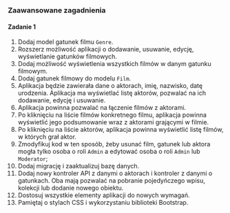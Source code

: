 ### Zaawansowane zagadnienia

#### Zadanie 1

1. Dodaj model gatunek filmu `Genre`. 
1. Rozszerz możliwość aplikacji o dodawanie, usuwanie, edycję, wyświetlanie gatunków filmowych.
1. Dodaj możliwość wyświetlenia wszystkich filmów w danym gatunku filmowym.
1. Dodaj gatunek filmowy do modelu `Film`. 
1. Aplikacja będzie zawierała dane o aktorach, imię, nazwisko, datę urodzenia. Aplikacja ma wyświetlać listę aktorów, pozwalać na ich dodawanie, edycję i usuwanie.
1. Aplikacja powinna pozwalać na łączenie filmów z aktorami.
1. Po kliknięciu na liście filmów konkretnego filmu, aplikacja powinna wyświetlić jego podsumowanie wraz z aktorami grającymi w filmie.
1. Po kliknięciu na liście aktorów, aplikacja powinna wyświetlić listę filmów, w których grał aktor.
1. Zmodyfikuj kod w ten sposób, żeby usunać film, gatunek lub aktora mogła tylko osoba o roli `Admin` a edytować osoba o roli `Admin` lub `Moderator`;
1. Dodaj migrację i zaaktualizuj bazę danych.
1. Dodaj nowy kontroler API z danymi o aktorach i kontroler z danymi o gatunkach. Oba mają pozwalać na pobranie pojedyńczego wpisu, kolekcji lub dodanie nowego obiektu.
1. Dostosuj wszystkie elementy aplikacji do nowych wymagań.
1. Pamiętaj o stylach CSS i wykorzystaniu biblioteki Bootstrap.
